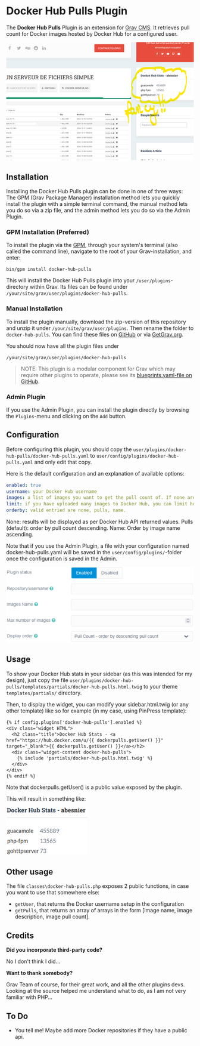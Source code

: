 # Docker Hub Pulls Plugin

The **Docker Hub Pulls** Plugin is an extension for [Grav CMS](https://github.com/getgrav/grav). It retrieves pull count for Docker images hosted by Docker Hub for a configured user.


![Fancy!!](img/fancy.png)

## Installation

Installing the Docker Hub Pulls plugin can be done in one of three ways: The GPM (Grav Package Manager) installation method lets you quickly install the plugin with a simple terminal command, the manual method lets you do so via a zip file, and the admin method lets you do so via the Admin Plugin.

### GPM Installation (Preferred)

To install the plugin via the [GPM](https://learn.getgrav.org/cli-console/grav-cli-gpm), through your system's terminal (also called the command line), navigate to the root of your Grav-installation, and enter:

    bin/gpm install docker-hub-pulls

This will install the Docker Hub Pulls plugin into your `/user/plugins`-directory within Grav. Its files can be found under `/your/site/grav/user/plugins/docker-hub-pulls`.

### Manual Installation

To install the plugin manually, download the zip-version of this repository and unzip it under `/your/site/grav/user/plugins`. Then rename the folder to `docker-hub-pulls`. You can find these files on [GitHub](https://github.com//grav-plugin-docker-hub-pulls) or via [GetGrav.org](https://getgrav.org/downloads/plugins).

You should now have all the plugin files under

    /your/site/grav/user/plugins/docker-hub-pulls
	
> NOTE: This plugin is a modular component for Grav which may require other plugins to operate, please see its [blueprints.yaml-file on GitHub](https://github.com//grav-plugin-docker-hub-pulls/blob/main/blueprints.yaml).

### Admin Plugin

If you use the Admin Plugin, you can install the plugin directly by browsing the `Plugins`-menu and clicking on the `Add` button.

## Configuration

Before configuring this plugin, you should copy the `user/plugins/docker-hub-pulls/docker-hub-pulls.yaml` to `user/config/plugins/docker-hub-pulls.yaml` and only edit that copy.

Here is the default configuration and an explanation of available options:

```yaml
enabled: true
username: your Docker Hub username
images: a list of images you want to get the pull count of. If none are specified, all your images will be retrieved from the Docker Hub api.
limit: if you have uploaded many images to Docker Hub, you can limit how many images you will get the pull count of (note that the list of images will be 100% depend on Docker Hub API)
orderby: valid entried are none, pulls, name. 
```
None: results will be displayed as per Docker Hub API returned values. Pulls (default): order by pull count descending. Name: Order by image name ascending.

Note that if you use the Admin Plugin, a file with your configuration named docker-hub-pulls.yaml will be saved in the `user/config/plugins/`-folder once the configuration is saved in the Admin.

![Admin PLugin](img/configuration.png)

## Usage

To show your Docker Hub stats in your sidebar (as this was intended for my design), just copy the file `user/plugins/docker-hub-pulls/templates/partials/docker-hub-pulls.html.twig` to your theme `templates/partials/` directory.

Then, to display the widget, you can modify your sidebar.html.twig (or any other template) like so for example (in my case, using PinPress template):

```
{% if config.plugins['docker-hub-pulls'].enabled %}
<div class="widget HTML">
  <h2 class="title">Docker Hub Stats - <a href="https://hub.docker.com/u/{{ dockerpulls.getUser() }}" target="_blank">{{ dockerpulls.getUser() }}</a></h2>
  <div class="widget-content docker-hub-pulls">
    {% include 'partials/docker-hub-pulls.html.twig' %}
  </div>
</div>
{% endif %}
```

Note that dockerpulls.getUser() is a public value exposed by the plugin.

This will result in something like:

![Sample](img/sample_sidebar.png)

## Other usage

The file `classes\docker-hub-pulls.php` exposes 2 public functions, in case you want to use that somewhere else:
 - `getUser`, that returns the Docker username setup in the configuration
 - `getPulls`, that returns an array of arrays in the form [image name, image description, image pull count].

## Credits

**Did you incorporate third-party code?**

No I don't think I did...

**Want to thank somebody?**

Grav Team of course, for their great work, and all the other plugins devs. Looking at the source helped me understand what to do, as I am not very familiar with PHP...

## To Do

- You tell me! Maybe add more Docker repositories if they have a public api.

